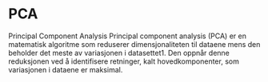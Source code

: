 # PCA
Principal Component Analysis
Principal component analysis (PCA) er en matematisk algoritme som reduserer dimensjonaliteten til dataene mens den beholder det meste av variasjonen i datasettet1. Den oppnår denne reduksjonen ved å identifisere retninger, kalt hovedkomponenter, som variasjonen i dataene er maksimal.
